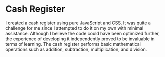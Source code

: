 # Cash Register
I created a cash register using pure JavaScript and CSS. It was quite a challenge for me since I attempted to do it on my own with minimal assistance. Although I believe the code could have been optimized further, the experience of developing it independently proved to be invaluable in terms of learning. The cash register performs basic mathematical operations such as addition, subtraction, multiplication, and division.
